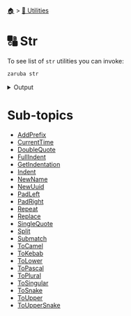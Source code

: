 <!--startTocHeader-->
[🏠](../../README.md) > [🔧 Utilities](../README.md)
# 🔠 Str
<!--endTocHeader-->

To see list of `str` utilities you can invoke:

<!--startCode-->
```bash
zaruba str
```
 
<details>
<summary>Output</summary>
 
```````
String manipulation utilities

Usage:
  zaruba str [command]

Available Commands:
  addPrefix      Add prefix to string or do nothing if string already has that prefix
  currentTime    Print current time
  doubleQuote    Double quote string
  fullIndent     indent multi-line string, include first line
  getIndentation Get indentation of string
  indent         indent multi-line string, exclude first line
  newName        Generate new name
  newUuid        Generate new UUID string
  padLeft        fill from left
  padRight       fill from left
  repeat         Repeat string for repetition times
  replace        Replace string by jsonMapReplacement
  singleQuote    Single quote string
  split          Split string into a jsonList
  submatch       Return submatch of string based on pattern
  toCamel        Turn string into camelCase
  toKebab        Turn string into kebab-case
  toLower        Turn string into lower case
  toPascal       Turn string into PascalCase
  toPlural       Turn string into PascalCase
  toSingular     Turn string into singular
  toSnake        Turn string into snake_case
  toTitle        Turn string into Title
  toUpper        Turn string into UPPER CASE
  toUpperSnake   Turn string into UPPER_SNAKE_CASE

Flags:
  -h, --help   help for str

Use "zaruba str [command] --help" for more information about a command.
```````
</details>
<!--endCode-->

<!--startTocSubTopic-->
# Sub-topics
* [AddPrefix](addprefix.md)
* [CurrentTime](currenttime.md)
* [DoubleQuote](doublequote.md)
* [FullIndent](fullindent.md)
* [GetIndentation](getindentation.md)
* [Indent](indent.md)
* [NewName](newname.md)
* [NewUuid](newuuid.md)
* [PadLeft](padleft.md)
* [PadRight](padright.md)
* [Repeat](repeat.md)
* [Replace](replace.md)
* [SingleQuote](singlequote.md)
* [Split](split.md)
* [Submatch](submatch.md)
* [ToCamel](tocamel.md)
* [ToKebab](tokebab.md)
* [ToLower](tolower.md)
* [ToPascal](topascal.md)
* [ToPlural](toplural.md)
* [ToSingular](tosingular.md)
* [ToSnake](tosnake.md)
* [ToUpper](toupper.md)
* [ToUpperSnake](touppersnake.md)
<!--endTocSubTopic-->